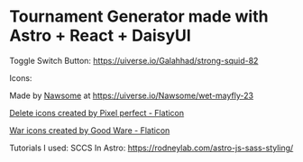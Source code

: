 # Tournament Generator made with Astro + React + DaisyUI

Toggle Switch Button: 
https://uiverse.io/Galahhad/strong-squid-82

Icons: 

Made by [Nawsome](https://uiverse.io/Nawsome/) at https://uiverse.io/Nawsome/wet-mayfly-23 

<a href="https://www.flaticon.com/free-icons/delete" title="delete icons">Delete icons created by Pixel perfect - Flaticon</a>

<a href="https://www.flaticon.com/free-icons/war" title="war icons">War icons created by Good Ware - Flaticon</a>

Tutorials I used: 
SCCS In Astro: https://rodneylab.com/astro-js-sass-styling/
